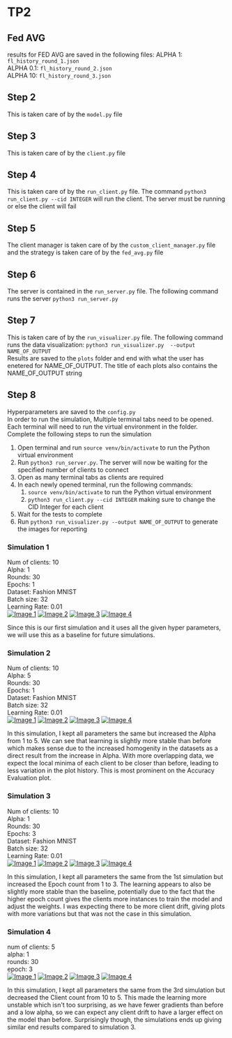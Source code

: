 # TP2

## Fed AVG
results for FED AVG are saved in the following files:
ALPHA 1: `fl_history_round_1.json`  
ALPHA 0.1: `fl_history_round_2.json`  
ALPHA 10: `fl_history_round_3.json`  


## Step 2
This is taken care of by the `model.py` file  

## Step 3
This is taken care of by the `client.py` file  

## Step 4
This is taken care of by the `run_client.py` file. The command `python3 run_client.py --cid INTEGER` will run the client. The server must be running or else the client will fail  

## Step 5
The client manager is taken care of by the `custom_client_manager.py` file and the strategy is taken care of by the `fed_avg.py` file  

## Step 6
The server is contained in the `run_server.py` file. The following command runs the server `python3 run_server.py`  

## Step 7
This is taken care of by the `run_visualizer.py` file. The following command runs the data visualization: `python3 run_visualizer.py  --output NAME_OF_OUTPUT`  
Results are saved to the `plots` folder and end with what the user has enetered for NAME_OF_OUTPUT. The title of each plots also contains the NAME_OF_OUTPUT string

## Step 8
Hyperparameters are saved to the `config.py`  
In order to run the simulation, Multiple terminal tabs need to be opened. Each terminal will need to run the virtual environment in the folder. Complete the following steps to run the simulation
1. Open terminal and run `source venv/bin/activate` to run the Python virtual environment  
2. Run `python3 run_server.py`. The server will now be waiting for the specified number of clients to connect
3. Open as many terminal tabs as clients are required
4. In each newly opened terminal, run the following commands:
    1. `source venv/bin/activate` to run the Python virtual environment  
    2. `python3 run_client.py --cid INTEGER` making sure to change the CID Integer for each client  
5. Wait for the tests to complete
6. Run `python3 run_visualizer.py --output NAME_OF_OUTPUT` to generate the images for reporting  

### Simulation 1
Num of clients: 10  
Alpha: 1  
Rounds: 30  
Epochs: 1  
Dataset: Fashion MNIST  
Batch size: 32  
Learning Rate: 0.01  
[![Image 1](plots/accuracy_eval_plot_10_clients_30_rounds_1_epoch_1_alpha.png)](plots/accuracy_eval_plot_10_clients_30_rounds_1_epoch_1_alpha.png)
[![Image 2](plots/accuracy_fit_plot_10_clients_30_rounds_1_epoch_1_alpha.png)](plots/accuracy_fit_plot_10_clients_30_rounds_1_epoch_1_alpha.png)
[![Image 3](plots/loss_fit_plot_10_clients_30_rounds_1_epoch_1_alpha.png)](plots/loss_fit_plot_10_clients_30_rounds_1_epoch_1_alpha.png)
[![Image 4](plots/losses_distributed_plot_10_clients_30_rounds_1_epoch_1_alpha.png)](plots/losses_distributed_plot_10_clients_30_rounds_1_epoch_1_alpha.png)

Since this is our first simulation and it uses all the given hyper parameters, we will use this as a baseline for future simulations.  

### Simulation 2
Num of clients: 10  
Alpha: 5  
Rounds: 30  
Epochs: 1  
Dataset: Fashion MNIST  
Batch size: 32  
Learning Rate: 0.01   
[![Image 1](plots/accuracy_eval_plot_10_clients_30_rounds_1_epoch_5_alpha.png)](plots/accuracy_eval_plot_10_clients_30_rounds_1_epoch_5_alpha.png)
[![Image 2](plots/accuracy_fit_plot_10_clients_30_rounds_1_epoch_5_alpha.png)](plots/accuracy_fit_plot_10_clients_30_rounds_1_epoch_5_alpha.png)
[![Image 3](plots/loss_fit_plot_10_clients_30_rounds_1_epoch_5_alpha.png)](plots/loss_fit_plot_10_clients_30_rounds_1_epoch_5_alpha.png)
[![Image 4](plots/losses_distributed_plot_10_clients_30_rounds_1_epoch_5_alpha.png)](plots/losses_distributed_plot_10_clients_30_rounds_1_epoch_5_alpha.png)

In this simulation, I kept all parameters the same but increased the Alpha from 1 to 5. We can see that learning is slightly more stable than before which makes sense due to the increased homogenity in the datasets as a direct result from the increase in Alpha. With more overlapping data, we expect the local minima of each client to be closer than before, leading to less variation in the plot history. This is most prominent on the Accuracy Evaluation plot.  

### Simulation 3
Num of clients: 10  
Alpha: 1  
Rounds: 30  
Epochs: 3  
Dataset: Fashion MNIST  
Batch size: 32  
Learning Rate: 0.01  
[![Image 1](plots/accuracy_eval_plot_10_clients_30_rounds_3_epochs_1_alpha.png)](plots/accuracy_eval_plot_10_clients_30_rounds_3_epochs_1_alpha.png)
[![Image 2](plots/accuracy_fit_plot_10_clients_30_rounds_3_epochs_1_alpha.png)](plots/accuracy_fit_plot_10_clients_30_rounds_3_epochs_1_alpha.png)
[![Image 3](plots/loss_fit_plot_10_clients_30_rounds_3_epochs_1_alpha.png)](plots/loss_fit_plot_10_clients_30_rounds_3_epochs_1_alpha.png)
[![Image 4](plots/losses_distributed_plot_10_clients_30_rounds_3_epochs_1_alpha.png)](plots/losses_distributed_plot_10_clients_30_rounds_3_epochs_1_alpha.png)

In this simulation, I kept all parameters the same from the 1st simulation but increased the Epoch count from 1 to 3. The learning appears to also be slightly more stable than the baseline, potentially due to the fact that the higher epoch count gives the clients more instances to train the model and adjust the weights. I was expecting there to be more client drift, giving plots with more variations but that was not the case in this simulation.  

### Simulation 4
num of clients: 5  
alpha: 1  
rounds: 30  
epoch: 3  
[![Image 1](plots/accuracy_eval_plot_5_clients_30_rounds_3_epochs_1_alpha.png)](plots/accuracy_eval_plot_5_clients_30_rounds_3_epochs_1_alpha.png)
[![Image 2](plots/accuracy_fit_plot_5_clients_30_rounds_3_epochs_1_alpha.png)](plots/accuracy_fit_plot_5_clients_30_rounds_3_epochs_1_alpha.png)
[![Image 3](plots/loss_fit_plot_5_clients_30_rounds_3_epochs_1_alpha.png)](plots/loss_fit_plot_5_clients_30_rounds_3_epochs_1_alpha.png)
[![Image 4](plots/losses_distributed_plot_5_clients_30_rounds_3_epochs_1_alpha.png)](plots/losses_distributed_plot_5_clients_30_rounds_3_epochs_1_alpha.png)

In this simulation, I kept all parameters the same from the 3rd simulation but decreased the Client count from 10 to 5. This made the learning more unstable which isn't too surprising, as we have fewer gradients than before and a low alpha, so we can expect any client drift to have a larger effect on the model than before. Surprisingly though, the simulations ends up giving similar end results compared to simulation 3.  